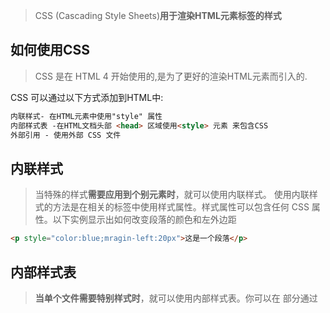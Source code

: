 > CSS (Cascading Style Sheets)**用于渲染HTML元素标签的样式**

## 如何使用CSS

> CSS 是在 HTML 4 开始使用的,是为了更好的渲染HTML元素而引入的.

CSS 可以通过以下方式添加到HTML中:

```html
内联样式- 在HTML元素中使用"style" 属性
内部样式表 -在HTML文档头部 <head> 区域使用<style> 元素 来包含CSS
外部引用 - 使用外部 CSS 文件
```

## 内联样式

> 当特殊的样式**需要应用到个别元素时**，就可以使用内联样式。 使用内联样式的方法是在相关的标签中使用样式属性。样式属性可以包含任何 CSS 属性。以下实例显示出如何改变段落的颜色和左外边距

```html
<p style="color:blue;mragin-left:20px">这是一个段落</p>
```

## 内部样式表

> **当单个文件需要特别样式时**，就可以使用内部样式表。你可以在<head> 部分通过 <style>标签定义内部样式表:

```html
<head>
<style type="text/css">
body {background-color:yellow;}
p {color:blue;}
</style>
</head>
```

## 外部样式表

> **当样式需要被应用到很多页面的时候**，外部样式表将是理想的选择。使用外部样式表，你就可以通过更改一个文件来改变整个站点的外观

```html
<head>
<link rel="stylesheet" type="text/css" href="mystyle.css">
</head>
```

> CSS修饰标签的样式，**有 "内联" 和 "外引" 两种方式。**

> 对于大部分标签，以上两种方法均可，且修改父级标签，子级标签特性也会改变。但某些标签确无法通过修改父级标签来改变子级标签特性，如a标签，修改其颜色特性，必须直接修改 a 标签的特性才可。

```html
<a href="#" style="color:red;" rel="nofollow">只能使用"内联"方式</a>
```


